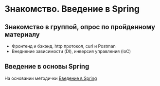 Знакомство. Введение в Spring
=============================

## Знакомство в группой, опрос по пройденному материалу

- Фронтенд и бэкэнд, http протокол, curl и Postman
- Внеднение зависимости (DI), инверсия управления (IoC)

## Введение в основы Spring

На основании методички [Введение в Spring](https://docs.google.com/document/d/1m5cnO9gmlbXBlW6-kvy7UXGI_r2y5vQILjoLTjlGfDo)
